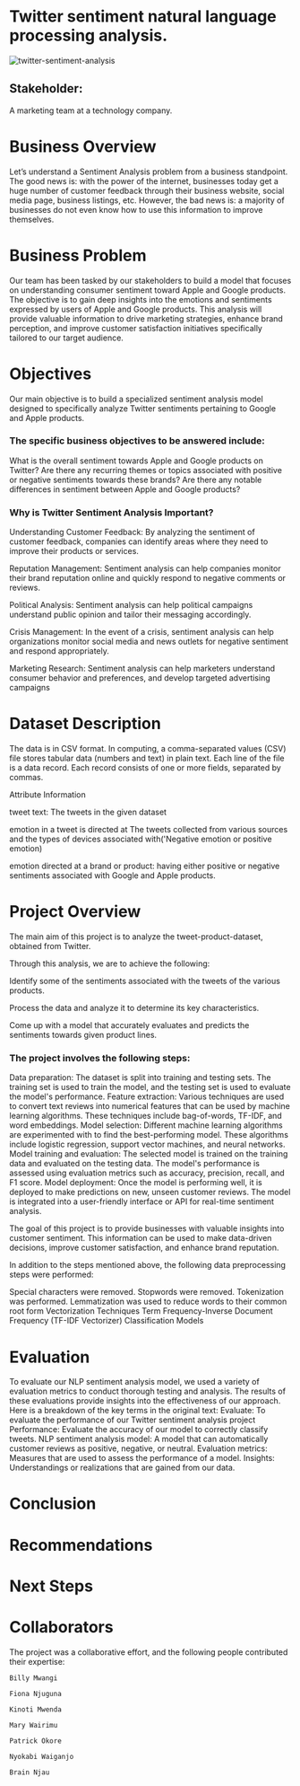 # Twitter sentiment natural language processing analysis.


![twitter-sentiment-analysis](https://github.com/billymwangi/nlp-project/assets/70520367/4b00223b-7b80-4471-8656-7340fa701568)


## Stakeholder:

 A marketing team at a technology company.

# Business Overview

Let’s understand a Sentiment Analysis problem from a business standpoint. The good news is: with the power of the internet, businesses today get a huge number of customer feedback through their business website, social media page, business listings, etc. However, the bad news is: a majority of businesses do not even know how to use this information to improve themselves.

# Business Problem 

Our team has been tasked by our stakeholders to build a model that focuses on understanding consumer sentiment toward Apple and Google products. The objective is to gain deep insights into the emotions and sentiments expressed by users of Apple and Google products. This analysis will provide valuable information to drive marketing strategies, enhance brand perception, and improve customer satisfaction initiatives specifically tailored to our target audience. 

# Objectives

Our main objective is to build a specialized sentiment analysis model designed to specifically analyze Twitter sentiments pertaining to Google and Apple products. 

### The specific business objectives to be answered include:

What is the overall sentiment towards Apple and Google products on Twitter?
Are there any recurring themes or topics associated with positive or negative sentiments towards these brands?
Are there any notable differences in sentiment between Apple and Google products?

### Why is Twitter Sentiment Analysis Important?

Understanding Customer Feedback: By analyzing the sentiment of customer feedback, companies can identify areas where they need to improve their products or services.

Reputation Management: Sentiment analysis can help companies monitor their brand reputation online and quickly respond to negative comments or reviews.

Political Analysis: Sentiment analysis can help political campaigns understand public opinion and tailor their messaging accordingly.

Crisis Management: In the event of a crisis, sentiment analysis can help organizations monitor social media and news outlets for negative sentiment and respond appropriately.

Marketing Research: Sentiment analysis can help marketers understand consumer behavior and preferences, and develop targeted advertising campaigns

# Dataset Description

The data is in CSV format. In computing, a comma-separated values (CSV) file stores tabular data (numbers and text) in plain text. Each line of the file is a data record. Each record consists of one or more fields, separated by commas.

Attribute Information

tweet text: The tweets in the given dataset

emotion in a tweet is directed at The tweets collected from various sources and the types of devices associated with('Negative emotion or positive emotion)

emotion directed at a brand or product:  having either positive or negative sentiments associated with Google and Apple products.


# Project Overview 

The main aim of this project is to analyze the tweet-product-dataset, obtained from Twitter. 

Through this analysis, we are to achieve the following: 

Identify some of the sentiments associated with the tweets of the various products. 

 Process the data and analyze it to determine its key characteristics. 
 
Come up with a model that accurately evaluates and predicts the sentiments towards given product lines.


### The project involves the following steps:
Data preparation: The dataset is split into training and testing sets. The training set is used to train the model, and the testing set is used to evaluate the model's performance.
Feature extraction: Various techniques are used to convert text reviews into numerical features that can be used by machine learning algorithms. These techniques include bag-of-words, TF-IDF, and word embeddings.
Model selection: Different machine learning algorithms are experimented with to find the best-performing model. These algorithms include logistic regression, support vector machines, and neural networks.
Model training and evaluation: The selected model is trained on the training data and evaluated on the testing data. The model's performance is assessed using evaluation metrics such as accuracy, precision, recall, and F1 score.
Model deployment: Once the model is performing well, it is deployed to make predictions on new, unseen customer reviews. The model is integrated into a user-friendly interface or API for real-time sentiment analysis.

The goal of this project is to provide businesses with valuable insights into customer sentiment. This information can be used to make data-driven decisions, improve customer satisfaction, and enhance brand reputation.

In addition to the steps mentioned above, the following data preprocessing steps were performed:

Special characters were removed.
Stopwords were removed.
Tokenization was performed.
Lemmatization was used to reduce words to their common root form
Vectorization Techniques
Term Frequency-Inverse Document Frequency (TF-IDF Vectorizer)
Classification Models

# Evaluation

To evaluate our NLP sentiment analysis model, we used a variety of evaluation metrics to conduct thorough testing and analysis. The results of these evaluations provide insights into the effectiveness of our approach.
Here is a breakdown of the key terms in the original text:
Evaluate: To evaluate the performance of our Twitter sentiment analysis project
Performance: Evaluate the accuracy of our model to correctly classify tweets.
NLP sentiment analysis model: A model that can automatically customer reviews as positive, negative, or neutral.
Evaluation metrics: Measures that are used to assess the performance of a model.
Insights: Understandings or realizations that are gained from our data.

# Conclusion

# Recommendations

# Next Steps


# Collaborators

The project was a collaborative effort, and the following people contributed their expertise:

    Billy Mwangi 

    Fiona Njuguna

    Kinoti Mwenda

    Mary Wairimu

    Patrick Okore

    Nyokabi Waiganjo

    Brain Njau



